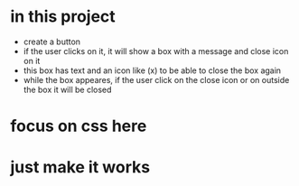 # in this project
* create a button
* if the user clicks on it, it will show a box with a message and close icon on it
* this box has text and an icon like (x) to be able to close the box again
* while the box appeares, if the user click on the close icon or on outside the box it will be closed 

# focus on css here
# just make it works